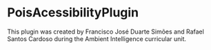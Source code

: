 # PoisAcessibilityPlugin
This plugin was created by Francisco José Duarte Simões and Rafael Santos Cardoso during the Ambient Intelligence curricular unit.
